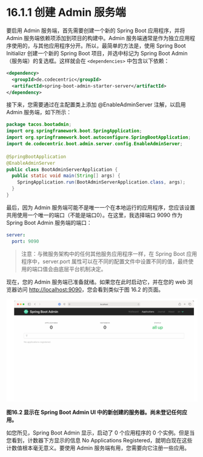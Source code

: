 # 16.1.1 创建 Admin 服务端

要启用 Admin 服务端，首先需要创建一个新的 Spring Boot 应用程序，并将 Admin 服务端依赖项添加到项目的构建中。Admin 服务端通常是作为独立应用程序使用的，与其他应用程序分开。所以，最简单的方法是，使用 Spring Boot Initializr 创建一个新的 Spring Boot 项目，并选中标记为 Spring Boot Admin（服务端）的复选框。这样就会在 `<dependencies>` 中包含以下依赖：

```xml
<dependency>
  <groupId>de.codecentric</groupId>
  <artifactId>spring-boot-admin-starter-server</artifactId>
</dependency>
```

接下来，您需要通过在主配置类上添加 @EnableAdminServer 注解，以启用 Admin 服务端，如下所示：

```java
package tacos.bootadmin;
import org.springframework.boot.SpringApplication;
import org.springframework.boot.autoconfigure.SpringBootApplication;
import de.codecentric.boot.admin.server.config.EnableAdminServer;

@SpringBootApplication
@EnableAdminServer
public class BootAdminServerApplication {
  public static void main(String[] args) {
    SpringApplication.run(BootAdminServerApplication.class, args);
  }
}
```

最后，因为 Admin 服务端可能不是唯一一个在本地运行的应用程序，您应该设置共用使用一个唯一的端口（不能是端口0）。在这里，我选择端口 9090 作为 Spring Boot Admin 服务端的端口：

```yaml
server:
  port: 9090
```

> 注意：与微服务架构中的任何其他服务应用程序一样，在 Spring Boot 应用程序中，server.port 属性可以在不同的配置文件中设置不同的值，最终使用的端口值会由底层平台机制决定。

现在，您的 Admin 服务端已准备就绪。如果您在此时启动它，并在您的 web 浏览器访问 [http://localhost:9090](http://localhost:9090)，您会看到类似于图 16.2 的页面。

![](../../assets/16.2.png)

**图16.2 显示在 Spring Boot Admin UI 中的新创建的服务器。尚未登记任何应用。**</br>

如您所见，Spring Boot Admin 显示，启动了 0 个应用程序的 0 个实例。但是当您看到，计数器下方显示的信息 No Applications Registered，就明白现在这些计数值根本毫无意义。要使用 Admin 服务端有用，您需要向它注册一些应用。

